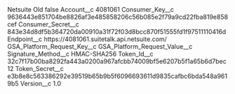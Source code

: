 <?xml version="1.0" encoding="UTF-8"?>
<CustomMetadata xmlns="http://soap.sforce.com/2006/04/metadata" xmlns:xsi="http://www.w3.org/2001/XMLSchema-instance" xmlns:xsd="http://www.w3.org/2001/XMLSchema">
    <label>Netsuite Old</label>
    <protected>false</protected>
    <values>
        <field>Account__c</field>
        <value xsi:type="xsd:string">4081061</value>
    </values>
    <values>
        <field>Consumer_Key__c</field>
        <value xsi:type="xsd:string">9636443e851704be8826af3e485858206c56b085e2f79a9cd22fba819e858cef</value>
    </values>
    <values>
        <field>Consumer_Secret__c</field>
        <value xsi:type="xsd:string">843e34d8df5b364720da00910a31f72f03d8bcc870f51555fd1f97511110416d</value>
    </values>
    <values>
        <field>Endpoint__c</field>
        <value xsi:type="xsd:string">https://4081061.suitetalk.api.netsuite.com/</value>
    </values>
    <values>
        <field>GSA_Platform_Request_Key__c</field>
        <value xsi:nil="true"/>
    </values>
    <values>
        <field>GSA_Platform_Request_Value__c</field>
        <value xsi:nil="true"/>
    </values>
    <values>
        <field>Signature_Method__c</field>
        <value xsi:type="xsd:string">HMAC-SHA256</value>
    </values>
    <values>
        <field>Token_Id__c</field>
        <value xsi:type="xsd:string">32c7f17b00ba8292fa443a0200a967afcbb74009bf5e6207b5f1a65b6d7bec12</value>
    </values>
    <values>
        <field>Token_Secret__c</field>
        <value xsi:type="xsd:string">e3b8e8c563386292e39519b65b9b5f6096693611d9835cafbc6bda548a9619b5</value>
    </values>
    <values>
        <field>Version__c</field>
        <value xsi:type="xsd:double">1.0</value>
    </values>
</CustomMetadata>

